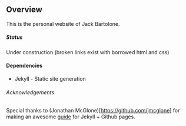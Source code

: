## Overview
This is the personal website of Jack Bartolone. 

##### Status
Under construction (broken links exist with borrowed html and css) 

#### Dependencies

* Jekyll - Static site generation

###### Acknowledgements

Special thanks to (Jonathan McGlone)[https://github.com/jmcglone] for making an awesome [guide](http://jmcglone.com/guides/github-pages/) for Jekyll + Github pages. 
